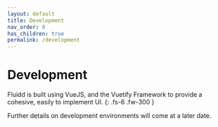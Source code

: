```yaml
---
layout: default
title: Development
nav_order: 8
has_children: true
permalink: /development
---
```


# Development

Fluidd is built using VueJS, and the Vuetify Framework to provide a cohesive,
easily to implement UI.
{: .fs-6 .fw-300 }

Further details on development environments will come at a later date.
